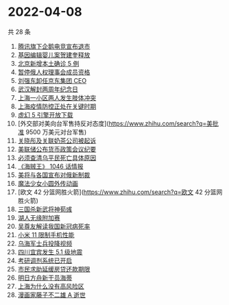 # 2022-04-08

共 28 条

<!-- BEGIN -->
<!-- 最后更新时间 Fri Apr 08 2022 11:37:46 GMT+0800 (China Standard Time) -->

1. [腾讯旗下企鹅电竞宣布退市](https://www.zhihu.com/search?q=企鹅电竞)
1. [基因编辑婴儿案贺建奎释放](https://www.zhihu.com/search?q=基因编辑婴儿案)
1. [北京新增本土确诊 5 例](https://www.zhihu.com/search?q=北京新增疫情)
1. [暂停俄人权理事会成员资格](https://www.zhihu.com/search?q=暂停俄人权理事会成员资格)
1. [刘强东卸任京东集团 CEO](https://www.zhihu.com/search?q=刘强东)
1. [武汉解封两周年纪念日](https://www.zhihu.com/search?q=武汉解封纪念日)
1. [上海一小区两人发生肢体冲突](https://www.zhihu.com/search?q=上海一小区两人发生肢体冲突)
1. [上海疫情防控正处在关键时期](https://www.zhihu.com/search?q=上海疫情防控)
1. [虚幻 5 引擎开放下载](https://www.zhihu.com/search?q=虚幻5)
1. [外交部对美向台军售持反对态度](https://www.zhihu.com/search?q=美批准 9500 万美元对台军售)
1. [关晓彤及关联奶茶公司被起诉](https://www.zhihu.com/search?q=关晓彤及关联奶茶公司)
1. [美联储公布货币政策会议纪要](https://www.zhihu.com/search?q=美联储)
1. [必须查清乌平民死亡具体原因](https://www.zhihu.com/search?q=布查平民死亡具体原因)
1. [《海贼王》 1046 话情报](https://www.zhihu.com/search?q=海贼王)
1. [美将与各国宣布对俄新制裁](https://www.zhihu.com/search?q=对俄新制裁)
1. [魔法少女小圆外传动画](https://www.zhihu.com/search?q=魔法少女小圆外传)
1. [欧文 42 分篮网胜火箭](https://www.zhihu.com/search?q=欧文 42 分篮网胜火箭)
1. [三国杀新武将神荀彧](https://www.zhihu.com/search?q=三国杀神荀彧)
1. [湖人无缘附加赛](https://www.zhihu.com/search?q=湖人无缘附加赛)
1. [吴尊友解读我国新冠病死率](https://www.zhihu.com/search?q=我国新冠病死率)
1. [小米 11 限制手机性能](https://www.zhihu.com/search?q=小米11性能)
1. [乌海军士兵投降视频](https://www.zhihu.com/search?q=乌海军士兵投降视频)
1. [四川宜宾发生 5.1 级地震](https://www.zhihu.com/search?q=四川宜宾地震)
1. [考研调剂系统已开启](https://www.zhihu.com/search?q=考研调剂)
1. [市民求助延缓房贷还款期限](https://www.zhihu.com/search?q=市民求助延缓房贷还款期限)
1. [明日方舟新干员海蒂](https://www.zhihu.com/search?q=明日方舟)
1. [上海为什么没有高风险区](https://www.zhihu.com/search?q=上海高风险)
1. [漫画家藤子不二雄 A 逝世](https://www.zhihu.com/search?q=藤子不二雄A)

<!-- END -->

